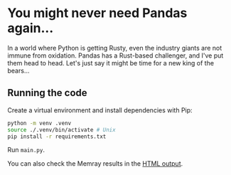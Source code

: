 # You might never need Pandas again...

In a world where Python is getting Rusty, even the industry giants are not immune from
oxidation. Pandas has a Rust-based challenger, and I've put them head to head. Let's
just say it might be time for a new king of the bears...

## Running the code

Create a virtual environment and install dependencies with Pip:

```bash
python -m venv .venv
source ./.venv/bin/activate # Unix
pip install -r requirements.txt
```

Run `main.py`.

You can also check the Memray results in the
[HTML output](./memray-flamegraph-memray.html).
